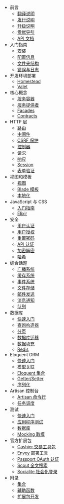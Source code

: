 - 前言
    - [翻译说明](/docs/{{version}}/about)
    - [发行说明](/docs/{{version}}/releases)
    - [升级说明](/docs/{{version}}/upgrade)
    - [贡献导引](/docs/{{version}}/contributions)
    - [API 文档](/api/{{version}})
- 入门指南
    - [安装](/docs/{{version}}/installation)
    - [配置信息](/docs/{{version}}/configuration)
    - [文件夹结构](/docs/{{version}}/structure)
    - [错误与日志](/docs/{{version}}/errors)
- 开发环境部署
    - [Homestead](/docs/{{version}}/homestead)
    - [Valet](/docs/{{version}}/valet)
- 核心概念
    - [服务容器](/docs/{{version}}/container)
    - [服务提供者](/docs/{{version}}/providers)
    - [Facades](/docs/{{version}}/facades)
    - [Contracts](/docs/{{version}}/contracts)
- HTTP 层
    - [路由](/docs/{{version}}/routing)
    - [中间件](/docs/{{version}}/middleware)
    - [CSRF 保护](/docs/{{version}}/csrf)
    - [控制器](/docs/{{version}}/controllers)
    - [请求](/docs/{{version}}/requests)
    - [响应](/docs/{{version}}/responses)
    - [Session](/docs/{{version}}/session)
    - [表单验证](/docs/{{version}}/validation)
- 视图和模板
    - [视图](/docs/{{version}}/views)
    - [Blade 模板](/docs/{{version}}/blade)
    - [本地化](/docs/{{version}}/localization)
- JavaScript 与 CSS
    - [入门指南](/docs/{{version}}/frontend)
    - [Elixir](/docs/{{version}}/elixir)
- 安全
    - [用户认证](/docs/{{version}}/authentication)
    - [用户授权](/docs/{{version}}/authorization)
    - [重置密码](/docs/{{version}}/passwords)
    - [API 认证](/docs/{{version}}/passport)
    - [加密解密](/docs/{{version}}/encryption)
    - [哈希](/docs/{{version}}/hashing)
- 综合话题
    - [广播系统](/docs/{{version}}/broadcasting)
    - [缓存系统](/docs/{{version}}/cache)
    - [事件系统](/docs/{{version}}/events)
    - [文件存储](/docs/{{version}}/filesystem)
    - [邮件发送](/docs/{{version}}/mail)
    - [消息通知](/docs/{{version}}/notifications)
    - [队列](/docs/{{version}}/queues)
- 数据库
    - [快速入门](/docs/{{version}}/database)
    - [查询构造器](/docs/{{version}}/queries)
    - [分页](/docs/{{version}}/pagination)
    - [数据库迁移](/docs/{{version}}/migrations)
    - [数据填充](/docs/{{version}}/seeding)
    - [Redis](/docs/{{version}}/redis)
- Eloquent ORM
    - [快速入门](/docs/{{version}}/eloquent)
    - [模型关联](/docs/{{version}}/eloquent-relationships)
    - [Eloquent 集合](/docs/{{version}}/eloquent-collections)
    - [Getter/Setter](/docs/{{version}}/eloquent-mutators)
    - [序列化](/docs/{{version}}/eloquent-serialization)
- Artisan 控制台
    - [Artisan 命令行](/docs/{{version}}/artisan)
    - [任务调度](/docs/{{version}}/scheduling)
- 测试
    - [快速入门](/docs/{{version}}/testing)
    - [应用程序测试](/docs/{{version}}/application-testing)
    - [数据库](/docs/{{version}}/database-testing)
    - [Mocking 取模](/docs/{{version}}/mocking)
- 官方扩展包
    - [Cashier 交易工具包](/docs/{{version}}/billing)
    - [Envoy 部署工具](/docs/{{version}}/envoy)
    - [Passport OAuth 认证](/docs/{{version}}/passport)
    - [Scout 全文搜索](/docs/{{version}}/scout)
    - [Socialite 社会化登录](https://github.com/laravel/socialite)
- 附录
    - [集合](/docs/{{version}}/collections)
    - [辅助函数](/docs/{{version}}/helpers)
    - [扩展包开发](/docs/{{version}}/packages)
